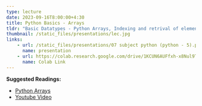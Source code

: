 ```yaml
---
type: lecture
date: 2023-09-16T8:00:00+4:30
title: Python Basics - Arrays
tldr: "Basic Datatypes - Python Arrays, Indexing and retrival of elements."
thumbnail: /static_files/presentations/lec.jpg
links: 
    - url: /static_files/presentations/07 subject python (python - 5).pptx
      name: presentation
    - url: https://colab.research.google.com/drive/1KCUN6AUFfxh-x8Nul9Tdc89N9-wAY_CJ?usp=sharing
      name: Colab Link
---
```

**Suggested Readings:**
- [Python Arrays](https://www.w3schools.com/python/python_arrays.asp)
- [Youtube Video](https://www.youtube.com/watch?v=nlP5kF1_efE)
